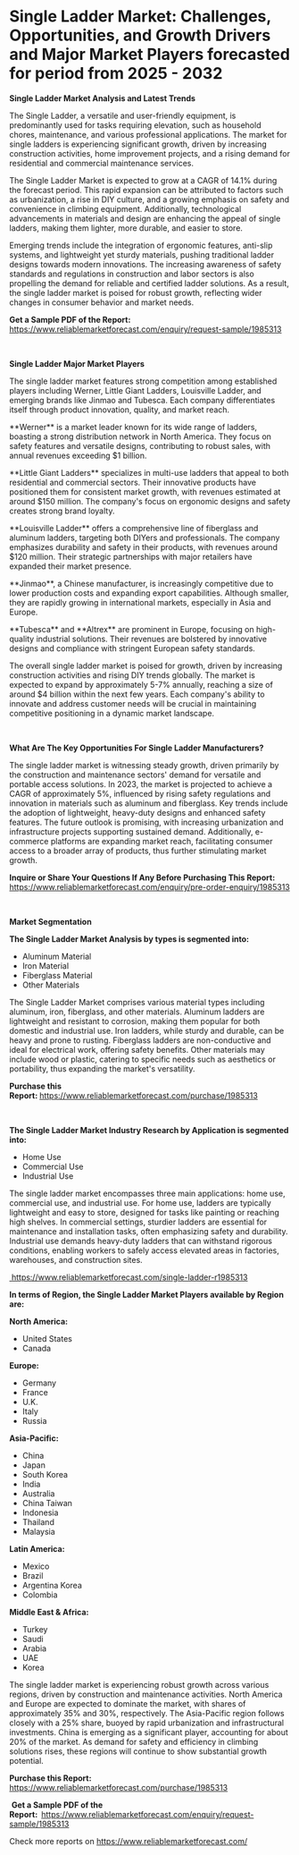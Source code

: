 <p><h1>Single Ladder Market: Challenges, Opportunities, and Growth Drivers and Major Market Players forecasted for period from 2025 - 2032</h1></p><p><strong>Single Ladder Market Analysis and Latest Trends</strong></p>
<p><p>The Single Ladder, a versatile and user-friendly equipment, is predominantly used for tasks requiring elevation, such as household chores, maintenance, and various professional applications. The market for single ladders is experiencing significant growth, driven by increasing construction activities, home improvement projects, and a rising demand for residential and commercial maintenance services. </p><p>The Single Ladder Market is expected to grow at a CAGR of 14.1% during the forecast period. This rapid expansion can be attributed to factors such as urbanization, a rise in DIY culture, and a growing emphasis on safety and convenience in climbing equipment. Additionally, technological advancements in materials and design are enhancing the appeal of single ladders, making them lighter, more durable, and easier to store. </p><p>Emerging trends include the integration of ergonomic features, anti-slip systems, and lightweight yet sturdy materials, pushing traditional ladder designs towards modern innovations. The increasing awareness of safety standards and regulations in construction and labor sectors is also propelling the demand for reliable and certified ladder solutions. As a result, the single ladder market is poised for robust growth, reflecting wider changes in consumer behavior and market needs.</p></p>
<p><strong>Get a Sample PDF of the Report:&nbsp;</strong> <a href="https://www.reliablemarketforecast.com/enquiry/request-sample/1985313?utm_campaign=1899&utm_medium=2&utm_source=Github&utm_content=ia&utm_term=10042025&utm_id=single-ladder">https://www.reliablemarketforecast.com/enquiry/request-sample/1985313</a></p>
<p>&nbsp;</p>
<p><strong>Single Ladder Major Market Players</strong></p>
<p><p>The single ladder market features strong competition among established players including Werner, Little Giant Ladders, Louisville Ladder, and emerging brands like Jinmao and Tubesca. Each company differentiates itself through product innovation, quality, and market reach.</p><p>**Werner** is a market leader known for its wide range of ladders, boasting a strong distribution network in North America. They focus on safety features and versatile designs, contributing to robust sales, with annual revenues exceeding $1 billion.</p><p>**Little Giant Ladders** specializes in multi-use ladders that appeal to both residential and commercial sectors. Their innovative products have positioned them for consistent market growth, with revenues estimated at around $150 million. The company's focus on ergonomic designs and safety creates strong brand loyalty.</p><p>**Louisville Ladder** offers a comprehensive line of fiberglass and aluminum ladders, targeting both DIYers and professionals. The company emphasizes durability and safety in their products, with revenues around $120 million. Their strategic partnerships with major retailers have expanded their market presence.</p><p>**Jinmao**, a Chinese manufacturer, is increasingly competitive due to lower production costs and expanding export capabilities. Although smaller, they are rapidly growing in international markets, especially in Asia and Europe.</p><p>**Tubesca** and **Altrex** are prominent in Europe, focusing on high-quality industrial solutions. Their revenues are bolstered by innovative designs and compliance with stringent European safety standards.</p><p>The overall single ladder market is poised for growth, driven by increasing construction activities and rising DIY trends globally. The market is expected to expand by approximately 5-7% annually, reaching a size of around $4 billion within the next few years. Each company's ability to innovate and address customer needs will be crucial in maintaining competitive positioning in a dynamic market landscape.</p></p>
<p>&nbsp;</p>
<p><strong>What Are The Key Opportunities For Single Ladder Manufacturers?</strong></p>
<p><p>The single ladder market is witnessing steady growth, driven primarily by the construction and maintenance sectors' demand for versatile and portable access solutions. In 2023, the market is projected to achieve a CAGR of approximately 5%, influenced by rising safety regulations and innovation in materials such as aluminum and fiberglass. Key trends include the adoption of lightweight, heavy-duty designs and enhanced safety features. The future outlook is promising, with increasing urbanization and infrastructure projects supporting sustained demand. Additionally, e-commerce platforms are expanding market reach, facilitating consumer access to a broader array of products, thus further stimulating market growth.</p></p>
<p><strong>Inquire or Share Your Questions If Any Before Purchasing This Report:</strong> <a href="https://www.reliablemarketforecast.com/enquiry/pre-order-enquiry/1985313?utm_campaign=1899&utm_medium=2&utm_source=Github&utm_content=ia&utm_term=10042025&utm_id=single-ladder">https://www.reliablemarketforecast.com/enquiry/pre-order-enquiry/1985313</a></p>
<p>&nbsp;</p>
<p><strong>Market Segmentation</strong></p>
<p><strong>The Single Ladder Market Analysis by types is segmented into:</strong></p>
<p><ul><li>Aluminum Material</li><li>Iron Material</li><li>Fiberglass Material</li><li>Other Materials</li></ul></p>
<p><p>The Single Ladder Market comprises various material types including aluminum, iron, fiberglass, and other materials. Aluminum ladders are lightweight and resistant to corrosion, making them popular for both domestic and industrial use. Iron ladders, while sturdy and durable, can be heavy and prone to rusting. Fiberglass ladders are non-conductive and ideal for electrical work, offering safety benefits. Other materials may include wood or plastic, catering to specific needs such as aesthetics or portability, thus expanding the market's versatility.</p></p>
<p><strong>Purchase this Report:&nbsp;</strong><a href="https://www.reliablemarketforecast.com/purchase/1985313?utm_campaign=1899&utm_medium=2&utm_source=Github&utm_content=ia&utm_term=10042025&utm_id=single-ladder">https://www.reliablemarketforecast.com/purchase/1985313</a></p>
<p>&nbsp;</p>
<p><strong>The Single Ladder Market Industry Research by Application is segmented into:</strong></p>
<p><ul><li>Home Use</li><li>Commercial Use</li><li>Industrial Use</li></ul></p>
<p><p>The single ladder market encompasses three main applications: home use, commercial use, and industrial use. For home use, ladders are typically lightweight and easy to store, designed for tasks like painting or reaching high shelves. In commercial settings, sturdier ladders are essential for maintenance and installation tasks, often emphasizing safety and durability. Industrial use demands heavy-duty ladders that can withstand rigorous conditions, enabling workers to safely access elevated areas in factories, warehouses, and construction sites.</p></p>
<p><a href="https://www.reliablemarketforecast.com/single-ladder-r1985313?utm_campaign=1899&utm_medium=2&utm_source=Github&utm_content=ia&utm_term=10042025&utm_id=single-ladder">&nbsp;https://www.reliablemarketforecast.com/single-ladder-r1985313</a></p>
<p><strong>In terms of Region, the Single Ladder Market Players available by Region are:</strong></p>
<p>
    <p> <strong> North America: </strong>
        <ul>
            <li>United States</li>
            <li>Canada</li>
        </ul>
        </p> 
    <p> <strong> Europe: </strong>
        <ul>
            <li>Germany</li>
            <li>France</li>
            <li>U.K.</li>
            <li>Italy</li>
            <li>Russia</li>
        </ul>
        </p> 
    <p> <strong> Asia-Pacific: </strong>
        <ul>
            <li>China</li>
            <li>Japan</li>
            <li>South Korea</li>
            <li>India</li>
            <li>Australia</li>
            <li>China Taiwan</li>
            <li>Indonesia</li>
            <li>Thailand</li>
            <li>Malaysia</li>
        </ul>
        </p> 
    <p> <strong> Latin America: </strong>
        <ul>
            <li>Mexico</li>
            <li>Brazil</li>
            <li>Argentina Korea</li>
            <li>Colombia</li>
        </ul>
        </p> 
    <p> <strong> Middle East & Africa: </strong>
        <ul>
            <li>Turkey</li>
            <li>Saudi</li>
            <li>Arabia</li>
            <li>UAE</li>
            <li>Korea</li>
        </ul>
    </p>
    </p>
<p><p>The single ladder market is experiencing robust growth across various regions, driven by construction and maintenance activities. North America and Europe are expected to dominate the market, with shares of approximately 35% and 30%, respectively. The Asia-Pacific region follows closely with a 25% share, buoyed by rapid urbanization and infrastructural investments. China is emerging as a significant player, accounting for about 20% of the market. As demand for safety and efficiency in climbing solutions rises, these regions will continue to show substantial growth potential.</p></p>
<p><strong>Purchase this Report: </strong><a href="https://www.reliablemarketforecast.com/purchase/1985313?utm_campaign=1899&utm_medium=2&utm_source=Github&utm_content=ia&utm_term=10042025&utm_id=single-ladder">https://www.reliablemarketforecast.com/purchase/1985313</a></p>
<p>&nbsp;<strong>Get a Sample PDF of the Report:&nbsp;&nbsp;</strong><a href="https://www.reliablemarketforecast.com/enquiry/request-sample/1985313?utm_campaign=1899&utm_medium=2&utm_source=Github&utm_content=ia&utm_term=10042025&utm_id=single-ladder">https://www.reliablemarketforecast.com/enquiry/request-sample/1985313</a></p>
<p><strong></strong></p>
<p>Check more reports on <a href="https://www.reliablemarketforecast.com/?utm_campaign=1899&utm_medium=2&utm_source=Github&utm_content=ia&utm_term=10042025&utm_id=single-ladder">https://www.reliablemarketforecast.com/</a></p>